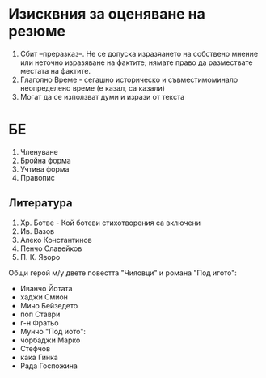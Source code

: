 Изисквния за оценяване на резюме
================================

1. Сбит –преразказ–. Не се допуска изразяането на собствено мнение или неточно изразяване на фактите; нямате право да размествате местата на фактите.
2. Глаголно Време - сегашно историческо и съвместимоминало неопределено време
(е казал, са казали)
3. Могат да се използват думи и изрази от текста

БЕ
==
1. Членуване
2. Бройна форма
3. Учтива форма
4. Правопис

Литература
----------
1. Хр. Ботве - Кой ботеви стихотворения са включени
2. Ив. Вазов
3. Алеко Константинов
4. Пенчо Славейков
5. П. К. Яворо

Общи герой м/у двете повестта "Чияовци" и романа "Под игото":  
- Иванчо Йотата
- хаджи Смион
- Мичо Бейзедето
- поп Ставри
- г-н Фратьо
- Мунчо
"Под иото":  
- чорбаджи Марко
- Стефчов
- кака Гинка
- Рада Госпожина
